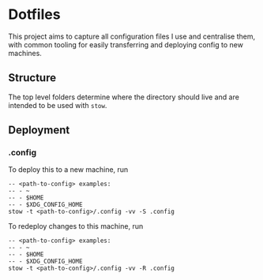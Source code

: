 # Dotfiles

This project aims to capture all configuration files I use and centralise them, with common tooling for easily transferring and deploying config to new machines.

## Structure

The top level folders determine where the directory should live and are intended
to be used with `stow`.

## Deployment

### .config

To deploy this to a new machine, run 

```
-- <path-to-config> examples:
-- - ~
-- - $HOME
-- - $XDG_CONFIG_HOME
stow -t <path-to-config>/.config -vv -S .config
```

To redeploy changes to this machine, run 

```
-- <path-to-config> examples:
-- - ~
-- - $HOME
-- - $XDG_CONFIG_HOME
stow -t <path-to-config>/.config -vv -R .config
```

